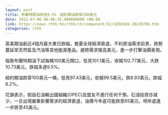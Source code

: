 ```yaml
---
layout: post
title: 布蘭特期油急挫9.5%　紐約期油跌穿100美元
date: 2022-07-06 06:08:35.000000000 +08:00
link: https://news.rthk.hk/rthk/ch/component/k2/1656369-20220706.htm
categories: rthk
---
```


英美期油創近4個月最大單日跌幅，擔憂全球經濟衰退，不利原油需求前景，跌勢蔓延至天然氣及汽油等其他能源產品。避險需求推高美元，進一步打擊油價表現。

倫敦布蘭特期油下試每桶100美元關口，低見101.1美元，收報102.77美元，大跌10.73美元，跌幅多達9.5%。

紐約期油跌穿100美元一桶，低見97.43美元，收報99.5美元，跌8.93美元，跌幅8.2%。

花旗表示，假設石油輸出國組織(OPEC)及盟友不進行任何干預，石油投資亦減少，一旦出現嚴重影響需求的經濟衰退，油價今年底可能跌至65美元，明年底進一步跌至45美元。
